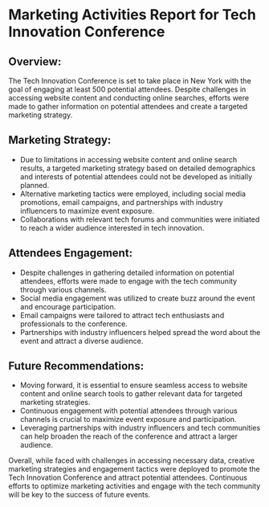 # Marketing Activities Report for Tech Innovation Conference

## Overview:
The Tech Innovation Conference is set to take place in New York with the goal of engaging at least 500 potential attendees. Despite challenges in accessing website content and conducting online searches, efforts were made to gather information on potential attendees and create a targeted marketing strategy.

## Marketing Strategy:
- Due to limitations in accessing website content and online search results, a targeted marketing strategy based on detailed demographics and interests of potential attendees could not be developed as initially planned.
- Alternative marketing tactics were employed, including social media promotions, email campaigns, and partnerships with industry influencers to maximize event exposure.
- Collaborations with relevant tech forums and communities were initiated to reach a wider audience interested in tech innovation.

## Attendees Engagement:
- Despite challenges in gathering detailed information on potential attendees, efforts were made to engage with the tech community through various channels.
- Social media engagement was utilized to create buzz around the event and encourage participation.
- Email campaigns were tailored to attract tech enthusiasts and professionals to the conference.
- Partnerships with industry influencers helped spread the word about the event and attract a diverse audience.

## Future Recommendations:
- Moving forward, it is essential to ensure seamless access to website content and online search tools to gather relevant data for targeted marketing strategies.
- Continuous engagement with potential attendees through various channels is crucial to maximize event exposure and participation.
- Leveraging partnerships with industry influencers and tech communities can help broaden the reach of the conference and attract a larger audience.

Overall, while faced with challenges in accessing necessary data, creative marketing strategies and engagement tactics were deployed to promote the Tech Innovation Conference and attract potential attendees. Continuous efforts to optimize marketing activities and engage with the tech community will be key to the success of future events.